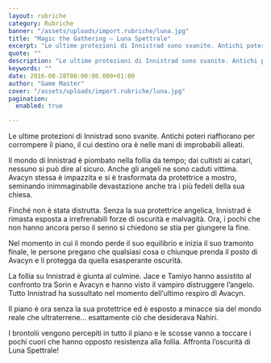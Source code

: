 ```yaml
---
layout: rubriche
category: Rubriche
banner: "/assets/uploads/import.rubriche/luna.jpg"
title: "Magic the Gathering – Luna Spettrale"
excerpt: "Le ultime protezioni di Innistrad sono svanite. Antichi poteri riaffiorano per corrompere il piano, il cui destino ora è nelle mani di improbabili alleati. Il mondo di Innistrad è piombato nella follia da tempo; dai cultisti ai catari, nessuno si può dire al sicuro. Anche gli angeli ne sono caduti vittima. Avacyn stessa è impazzita e si [&hellip"
quote: ""
description: "Le ultime protezioni di Innistrad sono svanite. Antichi poteri riaffiorano per corrompere il piano, il cui destino ora è nelle mani di improbabili alleati. Il mondo di Innistrad è piombato nella follia da tempo; dai cultisti ai catari, nessuno si può dire al sicuro. Anche gli angeli ne sono caduti vittima. Avacyn stessa è impazzita e si [&hellip"
keywords: ""
date: 2016-08-28T00:00:00.000+01:00
author: "Game Master"
cover: "/assets/uploads/import.rubriche/luna.jpg"
pagination:
  enabled: true

---
```


Le ultime protezioni di Innistrad sono svanite. Antichi poteri riaffiorano per corrompere il piano, il cui destino ora è nelle mani di improbabili alleati.

Il mondo di Innistrad è piombato nella follia da tempo; dai cultisti ai catari, nessuno si può dire al sicuro. Anche gli angeli ne sono caduti vittima. Avacyn stessa è impazzita e si è trasformata da protettrice a mostro, seminando inimmaginabile devastazione anche tra i più fedeli della sua chiesa.

Finché non è stata distrutta. Senza la sua protettrice angelica, Innistrad è rimasta esposta a irrefrenabili forze di oscurità e malvagità. Ora, i pochi che non hanno ancora perso il senno si chiedono se stia per giungere la fine.

Nel momento in cui il mondo perde il suo equilibrio e inizia il suo tramonto finale, le persone pregano che qualsiasi cosa o chiunque prenda il posto di Avacyn e li protegga da quella esasperante oscurità.

La follia su Innistrad è giunta al culmine. Jace e Tamiyo hanno assistito al confronto tra Sorin e Avacyn e hanno visto il vampiro distruggere l’angelo. Tutto Innistrad ha sussultato nel momento dell’ultimo respiro di Avacyn.

Il piano è ora senza la sua protettrice ed è esposto a minacce sia del mondo reale che ultraterrene… esattamente ciò che desiderava Nahiri.

I brontolii vengono percepiti in tutto il piano e le scosse vanno a toccare i pochi cuori che hanno opposto resistenza alla follia. Affronta l’oscurità di Luna Spettrale!